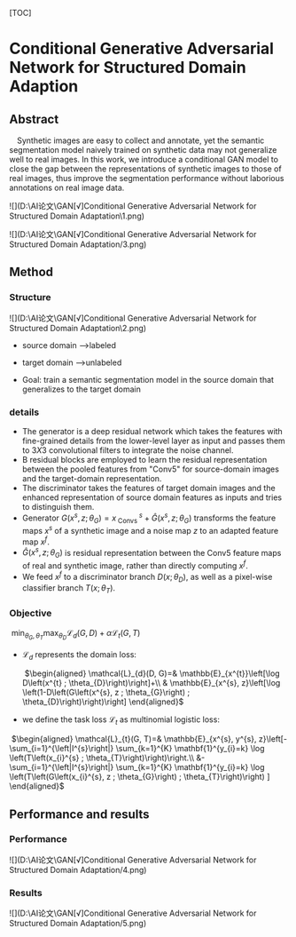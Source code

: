 [TOC]

# Conditional Generative Adversarial Network for Structured Domain Adaption

## Abstract 

&emsp;Synthetic images are easy to collect and annotate, yet the semantic segmentation model naively trained on synthetic data may not generalize well to real images. In this work, we introduce a conditional GAN model to close the gap between the representations of synthetic images to those of real images, thus improve the segmentation performance without laborious annotations on real image data.

![](D:\AI论文\GAN\[√]Conditional Generative Adversarial Network for Structured Domain Adaptation\1.png)

![](D:\AI论文\GAN\[√]Conditional Generative Adversarial Network for Structured Domain Adaptation/3.png)

## Method

###  Structure

![](D:\AI论文\GAN\[√]Conditional Generative Adversarial Network for Structured Domain Adaptation\2.png)

- source domain -->labeled

- target domain -->unlabeled
- Goal: train a semantic segmentation model in the source domain that generalizes to the target domain

### details

- The generator is a deep residual network which takes the features with fine-grained details from the lower-level layer as input and passes them to $3X3$ convolutional filters to integrate the noise channel.
- B residual blocks are employed to learn the residual representation between the pooled features from "Conv5" for source-domain images and the target-domain representation.
- The discriminator takes the features of target domain images and the enhanced representation of source domain features as inputs and tries to distinguish them.
- Generator  $G\left(x^{s}, z ; \theta_{G}\right)=x_{\text { Convs }}^{s}+\hat{G}\left(x^{s}, z ; \theta_{G}\right)$ transforms the feature maps  $x^s$ of a synthetic image and a noise map $z$ to an adapted feature map $x^f$.
- $\hat{G}\left(x^{s}, z ; \theta_{G}\right)$ is residual representation between the Conv5 feature maps of real and synthetic image, rather than directly computing  $x^f$.
- We feed $x^f$ to a discriminator branch $D\left(x ; \theta_{D}\right)$, as well as a pixel-wise classifier branch $T\left(x ; \theta_{T}\right)$.



### Objective 

​                    $\min _{\theta_{G}, \theta_{T}} \max _{\theta_{D}} \mathcal{L}_{d}(G, D)+\alpha \mathcal{L}_{t}(G, T)$

- $\mathcal{L}_{d}$ represents the domain loss:

  ​              $\begin{aligned} \mathcal{L}_{d}(D, G)=& \mathbb{E}_{x^{t}}\left[\log D\left(x^{t} ; \theta_{D}\right)\right]+\\ & \mathbb{E}_{x^{s}, z}\left[\log \left(1-D\left(G\left(x^{s}, z ; \theta_{G}\right) ; \theta_{D}\right)\right)\right] \end{aligned}$

- we define the task loss $\mathcal{L}_{t}​$ as multinomial logistic loss: 

​                      $\begin{aligned} \mathcal{L}_{t}(G, T)=& \mathbb{E}_{x^{s}, y^{s}, z}\left[-\sum_{i=1}^{\left|I^{s}\right|} \sum_{k=1}^{K} \mathbf{1}^{y_{i}=k} \log \left(T\left(x_{i}^{s} ; \theta_{T}\right)\right)\right.\\ &-\sum_{i=1}^{\left|I^{s}\right|} \sum_{k=1}^{K} \mathbf{1}^{y_{i}=k} \log \left(T\left(G\left(x_{i}^{s}, z ; \theta_{G}\right) ; \theta_{T}\right)\right) ] \end{aligned}$

## Performance and results

### Performance 

![](D:\AI论文\GAN\[√]Conditional Generative Adversarial Network for Structured Domain Adaptation/4.png)

### Results

![](D:\AI论文\GAN\[√]Conditional Generative Adversarial Network for Structured Domain Adaptation/5.png)